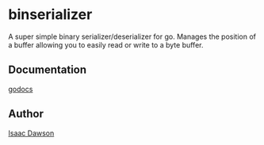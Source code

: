 binserializer
=============

A super simple binary serializer/deserializer for go. Manages the position of a buffer allowing you to
easily read or write to a byte buffer.

## Documentation
[godocs](https://godoc.org/github.com/wirepair/binserializer) 

## Author
[Isaac Dawson](https://github.com/wirepair)